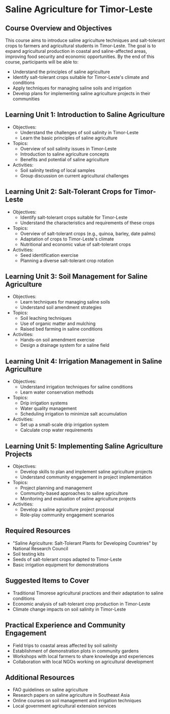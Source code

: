 # Saline Agriculture for Timor-Leste

## Course Overview and Objectives

This course aims to introduce saline agriculture techniques and salt-tolerant crops to farmers and agricultural students in Timor-Leste. The goal is to expand agricultural production in coastal and saline-affected areas, improving food security and economic opportunities. By the end of this course, participants will be able to:

- Understand the principles of saline agriculture
- Identify salt-tolerant crops suitable for Timor-Leste's climate and conditions
- Apply techniques for managing saline soils and irrigation
- Develop plans for implementing saline agriculture projects in their communities

## Learning Unit 1: Introduction to Saline Agriculture
- Objectives:
  * Understand the challenges of soil salinity in Timor-Leste
  * Learn the basic principles of saline agriculture
- Topics:
  * Overview of soil salinity issues in Timor-Leste
  * Introduction to saline agriculture concepts
  * Benefits and potential of saline agriculture
- Activities:
  * Soil salinity testing of local samples
  * Group discussion on current agricultural challenges

## Learning Unit 2: Salt-Tolerant Crops for Timor-Leste
- Objectives:
  * Identify salt-tolerant crops suitable for Timor-Leste
  * Understand the characteristics and requirements of these crops
- Topics:
  * Overview of salt-tolerant crops (e.g., quinoa, barley, date palms)
  * Adaptation of crops to Timor-Leste's climate
  * Nutritional and economic value of salt-tolerant crops
- Activities:
  * Seed identification exercise
  * Planning a diverse salt-tolerant crop rotation

## Learning Unit 3: Soil Management for Saline Agriculture
- Objectives:
  * Learn techniques for managing saline soils
  * Understand soil amendment strategies
- Topics:
  * Soil leaching techniques
  * Use of organic matter and mulching
  * Raised bed farming in saline conditions
- Activities:
  * Hands-on soil amendment exercise
  * Design a drainage system for a saline field

## Learning Unit 4: Irrigation Management in Saline Agriculture
- Objectives:
  * Understand irrigation techniques for saline conditions
  * Learn water conservation methods
- Topics:
  * Drip irrigation systems
  * Water quality management
  * Scheduling irrigation to minimize salt accumulation
- Activities:
  * Set up a small-scale drip irrigation system
  * Calculate crop water requirements

## Learning Unit 5: Implementing Saline Agriculture Projects
- Objectives:
  * Develop skills to plan and implement saline agriculture projects
  * Understand community engagement in project implementation
- Topics:
  * Project planning and management
  * Community-based approaches to saline agriculture
  * Monitoring and evaluation of saline agriculture projects
- Activities:
  * Develop a saline agriculture project proposal
  * Role-play community engagement scenarios

## Required Resources

- "Saline Agriculture: Salt-Tolerant Plants for Developing Countries" by National Research Council
- Soil testing kits
- Seeds of salt-tolerant crops adapted to Timor-Leste
- Basic irrigation equipment for demonstrations

## Suggested Items to Cover

- Traditional Timorese agricultural practices and their adaptation to saline conditions
- Economic analysis of salt-tolerant crop production in Timor-Leste
- Climate change impacts on soil salinity in Timor-Leste

## Practical Experience and Community Engagement

- Field trips to coastal areas affected by soil salinity
- Establishment of demonstration plots in community gardens
- Workshops with local farmers to share knowledge and experiences
- Collaboration with local NGOs working on agricultural development

## Additional Resources

- FAO guidelines on saline agriculture
- Research papers on saline agriculture in Southeast Asia
- Online courses on soil management and irrigation techniques
- Local government agricultural extension services